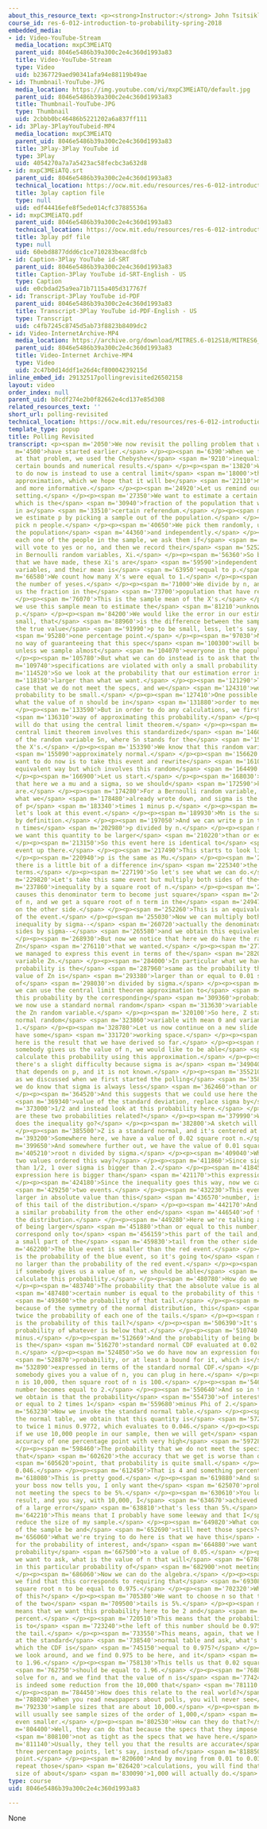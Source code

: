 ```yaml
---
about_this_resource_text: <p><strong>Instructor:</strong> John Tsitsiklis</p>
course_id: res-6-012-introduction-to-probability-spring-2018
embedded_media:
- id: Video-YouTube-Stream
  media_location: mxpC3MEiATQ
  parent_uid: 8046e5486b39a300c2e4c360d1993a83
  title: Video-YouTube-Stream
  type: Video
  uid: b2367729aed90341afa94e88119b49ae
- id: Thumbnail-YouTube-JPG
  media_location: https://img.youtube.com/vi/mxpC3MEiATQ/default.jpg
  parent_uid: 8046e5486b39a300c2e4c360d1993a83
  title: Thumbnail-YouTube-JPG
  type: Thumbnail
  uid: 2cbbb0bc46486b5221202a6a837ff111
- id: 3Play-3PlayYouTubeid-MP4
  media_location: mxpC3MEiATQ
  parent_uid: 8046e5486b39a300c2e4c360d1993a83
  title: 3Play-3Play YouTube id
  type: 3Play
  uid: 4054270a7a7a5423ac58fecbc3a632d8
- id: mxpC3MEiATQ.srt
  parent_uid: 8046e5486b39a300c2e4c360d1993a83
  technical_location: https://ocw.mit.edu/resources/res-6-012-introduction-to-probability-spring-2018/part-ii-inference-limit-theorems/polling-revisited/mxpC3MEiATQ.srt
  title: 3play caption file
  type: null
  uid: edf44416efe8f5ede014cfc37885536a
- id: mxpC3MEiATQ.pdf
  parent_uid: 8046e5486b39a300c2e4c360d1993a83
  technical_location: https://ocw.mit.edu/resources/res-6-012-introduction-to-probability-spring-2018/part-ii-inference-limit-theorems/polling-revisited/mxpC3MEiATQ.pdf
  title: 3play pdf file
  type: null
  uid: 60ebd8877ddd6c1ce710283beacd8fcb
- id: Caption-3Play YouTube id-SRT
  parent_uid: 8046e5486b39a300c2e4c360d1993a83
  title: Caption-3Play YouTube id-SRT-English - US
  type: Caption
  uid: e0cbdad25a9ea71b7115a405d317767f
- id: Transcript-3Play YouTube id-PDF
  parent_uid: 8046e5486b39a300c2e4c360d1993a83
  title: Transcript-3Play YouTube id-PDF-English - US
  type: Transcript
  uid: c4fb7245c8745d5ab73f8823b8409dc2
- id: Video-InternetArchive-MP4
  media_location: https://archive.org/download/MITRES.6-012S18/MITRES6_012S18_L19-07_300k.mp4
  parent_uid: 8046e5486b39a300c2e4c360d1993a83
  title: Video-Internet Archive-MP4
  type: Video
  uid: 2c47b0d14ddf1e26d4cf80004239215d
inline_embed_id: 29132517pollingrevisited26502158
layout: video
order_index: null
parent_uid: b8cdf274e2b0f82662e4cd137e85d308
related_resources_text: ''
short_url: polling-revisited
technical_location: https://ocw.mit.edu/resources/res-6-012-introduction-to-probability-spring-2018/part-ii-inference-limit-theorems/polling-revisited
template_type: popup
title: Polling Revisited
transcript: <p><span m='2050'>We now revisit the polling problem that we</span> <span
  m='4500'>have started earlier.</span> </p><p><span m='6390'>When we first looked
  at that problem, we used the Chebyshev</span> <span m='9210'>inequality to obtain
  certain bounds and numerical results.</span> </p><p><span m='13820'>What we want
  to do now is instead to use a central limit</span> <span m='18000'>theorem-type
  approximation, which we hope that it will be</span> <span m='22110'>more accurate
  and more informative.</span> </p><p><span m='24920'>Let us remind ourselves of the
  setting.</span> </p><p><span m='27350'>We want to estimate a certain number, p,
  which is the</span> <span m='30940'>fraction of the population that will vote yes
  in a</span> <span m='33510'>certain referendum.</span> </p><p><span m='34960'>And
  we estimate p by picking a sample out of the population.</span> </p><p><span m='39010'>We
  pick n people.</span> </p><p><span m='40650'>We pick them randomly, uniformly over
  the population</span> <span m='44360'>and independently.</span> </p><p><span m='46090'>For
  each one of the people in the sample, we ask them if</span> <span m='49360'>they
  will vote to yes or no, and then we record their</span> <span m='52520'>answers
  in Bernoulli random variables, Xi.</span> </p><p><span m='56360'>So by the assumptions
  that we have made, these Xi's are</span> <span m='59590'>independent Bernoulli random
  variables, and their mean is</span> <span m='63950'>equal to p.</span> </p><p><span
  m='66580'>We count how many X's were equal to 1.</span> </p><p><span m='69760'>That's
  the number of yeses.</span> </p><p><span m='71000'>We divide by n, and that gives
  us the fraction in the</span> <span m='73700'>population that have responded yes.</span>
  </p><p><span m='76070'>This is the sample mean of the X's.</span> </p><p><span m='78610'>And
  we use this sample mean to estimate the</span> <span m='81210'>unknown fraction
  p.</span> </p><p><span m='84200'>We would like the error in our estimation to be
  small, that</span> <span m='88960'>is the difference between the sample mean and
  the true value</span> <span m='91990'>p to be small, less, let's say, than</span>
  <span m='95280'>one percentage point.</span> </p><p><span m='97030'>Now there's
  no way of guaranteeing that this spec</span> <span m='100300'>will be met with certainty,
  unless we sample almost</span> <span m='104070'>everyone in the population.</span>
  </p><p><span m='105780'>But what we can do instead is to ask that these</span> <span
  m='109740'>specifications are violated with only a small probability.</span> </p><p><span
  m='114520'>So we look at the probability that our estimation error is</span> <span
  m='118150'>larger than what we want.</span> </p><p><span m='121290'>This is the
  case that we do not meet the specs, and we</span> <span m='124310'>would like this
  probability to be small.</span> </p><p><span m='127410'>One possible question is
  what the value of n should be in</span> <span m='131880'>order to meet the specs.</span>
  </p><p><span m='133590'>But in order to do any calculations, we first need a</span>
  <span m='136310'>way of approximating this probability.</span> </p><p><span m='139520'>We
  will do that using the central limit theorem.</span> </p><p><span m='142700'>The
  central limit theorem involves this standardized</span> <span m='146070'>version
  of the random variable Sn, where Sn stands for the</span> <span m='150730'>sum of
  the X's.</span> </p><p><span m='153390'>We know that this random variable is</span>
  <span m='155090'>approximately normal.</span> </p><p><span m='156620'>And what we
  want to do now is to take this event and rewrite</span> <span m='161050'>it in an
  equivalent way but which involves this random</span> <span m='164490'>variable Zn.</span>
  </p><p><span m='166900'>Let us start.</span> </p><p><span m='168030'>First, we note
  that here we a mu and a sigma, so we should</span> <span m='172590'>know what these
  are.</span> </p><p><span m='174280'>For a Bernoulli random variable, the mean is
  what we</span> <span m='178480'>already wrote down, and sigma is the square root
  of p</span> <span m='183340'>times 1 minus p.</span> </p><p><span m='187850'>Now
  let's look at this event.</span> </p><p><span m='189930'>Mn is the same as Sn/n,
  by definition.</span> </p><p><span m='197050'>And we can write p in this form, minus
  n times</span> <span m='202980'>p divided by n.</span> </p><p><span m='206790'>And
  we want this quantity to be larger</span> <span m='210220'>than or equal to 0.01.</span>
  </p><p><span m='213150'>So this event here is identical to</span> <span m='215550'>that
  event up there.</span> </p><p><span m='217490'>This starts to look like this expression.</span>
  </p><p><span m='220940'>p is the same as Mu.</span> </p><p><span m='222900'>But
  there is a little bit of a difference in</span> <span m='225340'>the denominator
  terms.</span> </p><p><span m='227190'>So let's see what we can do.</span> </p><p><span
  m='229820'>Let's take this same event but multiply both sides of the</span> <span
  m='237860'>inequality by a square root of n.</span> </p><p><span m='240380'>This
  causes this denominator term to become just square</span> <span m='244490'>root
  of n, and we get a square root of n term in the</span> <span m='249470'>numerator
  on the other side.</span> </p><p><span m='252260'>This is an equivalent description
  of the event.</span> </p><p><span m='255030'>Now we can multiply both sides of this
  inequality by sigma--</span> <span m='260720'>actually the denominators on both
  sides by sigma--</span> <span m='265580'>and we obtain this equivalent representation.</span>
  </p><p><span m='268930'>But now we notice that here we do have the random variable
  Zn</span> <span m='276110'>that we wanted.</span> </p><p><span m='277860'>And so
  we managed to express this event in terms of the</span> <span m='282050'>random
  variable Zn.</span> </p><p><span m='284000'>In particular what we have is that this
  probability is the</span> <span m='287960'>same as the probability that the absolute
  value of Zn is</span> <span m='293380'>larger than or equal to 0.01 square root
  of</span> <span m='298030'>n divided by sigma.</span> </p><p><span m='302140'>Then
  we can use the central limit theorem approximation to</span> <span m='306080'>approximate
  this probability by the corresponding</span> <span m='309360'>probability where
  we now use a standard normal random</span> <span m='313630'>variable instead of
  the Zn random variable.</span> </p><p><span m='320100'>So here, Z stands for a standard
  normal random</span> <span m='323860'>variable with mean 0 and variance equal to
  1.</span> </p><p><span m='328780'>Let us now continue on a new slide so that we
  have some</span> <span m='331720'>working space.</span> </p><p><span m='333010'>And
  here is the result that we have derived so far.</span> </p><p><span m='337520'>If
  somebody gives us the value of n, we would like to be able</span> <span m='340630'>to
  calculate this probability using this approximation.</span> </p><p><span m='344100'>However,
  there's a slight difficulty because sigma is a</span> <span m='349040'>function
  that depends on p, and it is not known.</span> </p><p><span m='355210'>However,
  as we discussed when we first started the polling</span> <span m='358670'>problem,
  we do know that sigma is always less</span> <span m='362460'>than or equal to 1/2.</span>
  </p><p><span m='364520'>And this suggests that we could use here the worst-case</span>
  <span m='369340'>value of the standard deviation, replace sigma by</span> <span
  m='373000'>1/2 and instead look at this probability here.</span> </p><p><span m='377290'>How
  are these two probabilities related?</span> </p><p><span m='379990'>Which direction
  does the inequality go?</span> </p><p><span m='382800'>A sketch will be useful here.</span>
  </p><p><span m='385500'>Z is a standard normal, and it's centered at 0.</span> </p><p><span
  m='393200'>Somewhere here, we have a value of 0.02 square root n.</span> </p><p><span
  m='399650'>And somewhere further out, we have the value of 0.01 square</span> <span
  m='405210'>root n divided by sigma.</span> </p><p><span m='409040'>Why are these
  two values ordered this way?</span> </p><p><span m='411860'>Since sigma is less
  than 1/2, 1 over sigma is bigger than 2.</span> </p><p><span m='418450'>So this
  expression here is bigger than</span> <span m='421170'>this expression there.</span>
  </p><p><span m='424180'>Since the inequality goes this way, now we can compare these</span>
  <span m='429250'>two events.</span> </p><p><span m='432230'>This event, that Z is
  larger in absolute value than this</span> <span m='436570'>number, is the probability
  of this tail of the distribution.</span> </p><p><span m='442170'>And we will have
  a similar probability from the other end</span> <span m='446540'>of the tail of
  the distribution.</span> </p><p><span m='449280'>Here we're talking about the probability
  of being larger</span> <span m='451880'>than or equal to this number, which would
  correspond only to</span> <span m='456159'>this part of the tail and, similarly,
  a small part of the</span> <span m='459830'>tail from the other side.</span> </p><p><span
  m='462200'>The blue event is smaller than the red event.</span> </p><p><span m='465590'>This
  is the probability of the blue event, so it's going to</span> <span m='469159'>be
  no larger than the probability of the red event.</span> </p><p><span m='474970'>Now
  if somebody gives us a value of n, we should be able</span> <span m='478690'>to
  calculate this probability.</span> </p><p><span m='480780'>How do we calculate it?</span>
  </p><p><span m='483740'>The probability that the absolute value is above a</span>
  <span m='487480'>certain number is equal to the probability of this tail plus</span>
  <span m='493600'>the probability of that tail.</span> </p><p><span m='495570'>But
  because of the symmetry of the normal distribution, this</span> <span m='498960'>is
  twice the probability of each one of the tails.</span> </p><p><span m='504450'>What
  is the probability of this tail?</span> </p><p><span m='506390'>It's 1 minus the
  probability of whatever is below that.</span> </p><p><span m='510740'>So it's 1
  minus.</span> </p><p><span m='512669'>And the probability of being below that, this
  is the</span> <span m='516270'>standard normal CDF evaluated at 0.02 square root
  n.</span> </p><p><span m='524850'>So we do have now an expression for the desired</span>
  <span m='528870'>probability, or at least a bound for it, which is</span> <span
  m='532890'>expressed in terms of the standard normal CDF.</span> </p><p><span m='537640'>If
  somebody gives you a value of n, you can plug in here.</span> </p><p><span m='541970'>If
  n is 10,000, then square root of n is 100.</span> </p><p><span m='546410'>And this
  number becomes equal to 2.</span> </p><p><span m='550640'>And so in this case, what
  we obtain is that the probability</span> <span m='554730'>of interest is less than
  or equal to 2 times 1</span> <span m='559680'>minus Phi of 2.</span> </p><p><span
  m='563230'>Now we invoke the standard normal table.</span> </p><p><span m='567960'>From
  the normal table, we obtain that this quantity is</span> <span m='572730'>equal
  to twice 1 minus 0.9772, which evaluates to 0.046.</span> </p><p><span m='585060'>So
  if we use 10,000 people in our sample, then we will get</span> <span m='593300'>an
  accuracy of one percentage point with very high</span> <span m='597280'>probability.</span>
  </p><p><span m='598460'>The probability that we do not meet the specification so
  that</span> <span m='602620'>the accuracy that we get is worse than one percentage</span>
  <span m='605620'>point, that probability is quite small.</span> </p><p><span m='608660'>It's
  0.046.</span> </p><p><span m='612450'>That is 4 and something percent.</span> </p><p><span
  m='618080'>This is pretty good.</span> </p><p><span m='619880'>And suppose that
  your boss now tells you, I only want the</span> <span m='625070'>probability of
  not meeting the specs to be 5%.</span> </p><p><span m='630610'>You look at this
  result, and you say, with 10,000, I</span> <span m='634670'>achieved a probability
  of a large error</span> <span m='638810'>that's less than 5%.</span> </p><p><span
  m='642210'>This means that I probably have some leeway and that I</span> <span m='645990'>can
  reduce the size of my sample.</span> </p><p><span m='649820'>What could the size
  of the sample be and</span> <span m='652690'>still meet those specs?</span> </p><p><span
  m='656060'>What we're trying to do here is that we have this</span> <span m='659630'>approximation
  for the probability of interest, and</span> <span m='664880'>we want to set this
  probability</span> <span m='667500'>to a value of 0.05.</span> </p><p><span m='675250'>Then
  we want to ask, what is the value of n that will</span> <span m='678860'>result
  in this particular probability of</span> <span m='682900'>not meeting the specs?</span>
  </p><p><span m='686060'>Now we can do the algebra.</span> </p><p><span m='688090'>And
  we find that this corresponds to requiring that</span> <span m='693080'>phi of 0.02
  square root n to be equal to 0.975.</span> </p><p><span m='702320'>What's the interpretation
  of this?</span> </p><p><span m='705380'>We want to choose n so that the probability
  of the two</span> <span m='709500'>tails is 5%.</span> </p><p><span m='713780'>This
  means that we want this probability here to be 2 and</span> <span m='718620'>1/2
  percent.</span> </p><p><span m='720510'>This means that the probability of whatever
  is to</span> <span m='723240'>the left of this number should be 0.975, including
  the tail.</span> </p><p><span m='733550'>This means, again, that we have to look
  at the standard</span> <span m='738540'>normal table and ask, what's the value for
  which the CDF is</span> <span m='745150'>equal to 0.975?</span> </p><p><span m='748190'>So
  we look around, and we find 0.975 to be here, and it</span> <span m='754230'>corresponds
  to 1.96.</span> </p><p><span m='758130'>This tells us that 0.02 square root n</span>
  <span m='762750'>should be equal to 1.96.</span> </p><p><span m='768840'>Then we
  solve for n, and we find that the value of n is</span> <span m='774240'>9,604, which
  is indeed some reduction from the 10,000 that</span> <span m='781110'>we had originally.</span>
  </p><p><span m='784450'>How does this relate to the real world?</span> </p><p><span
  m='788020'>When you read newspapers about polls, you will never see</span> <span
  m='792330'>sample sizes that are about 10,000.</span> </p><p><span m='796100'>You
  will usually see sample sizes of the order of 1,000,</span> <span m='800290'>sometimes
  even smaller.</span> </p><p><span m='802530'>How can they do that?</span> </p><p><span
  m='804400'>Well, they can do that because the specs that they impose are</span>
  <span m='808100'>not as tight as the specs that we have here.</span> </p><p><span
  m='811140'>Usually, they tell you that the results are accurate</span> <span m='815100'>within
  three percentage points, let's say, instead of</span> <span m='818850'>one percentage
  point.</span> </p><p><span m='820600'>And by moving from 0.01 to 0.03, and if you
  repeat those</span> <span m='826420'>calculations, you will find that the sample
  size of about</span> <span m='830090'>1,000 will actually do.</span> </p><p></p>
type: course
uid: 8046e5486b39a300c2e4c360d1993a83

---
```

None